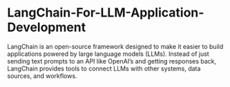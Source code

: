 # LangChain-For-LLM-Application-Development
LangChain is an open-source framework designed to make it easier to build applications powered by large language models (LLMs). Instead of just sending text prompts to an API like OpenAI’s and getting responses back, LangChain provides tools to connect LLMs with other systems, data sources, and workflows.
